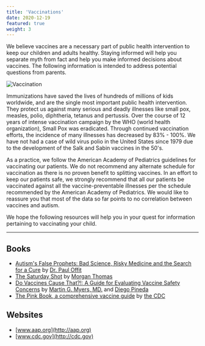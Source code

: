 ```yaml
---
title: 'Vaccinations'
date: 2020-12-19
featured: true
weight: 3
---
```


We believe vaccines are a necessary part of public health intervention to keep our children and adults healthy. Staying informed will help you separate myth from fact and help you make informed decisions about vaccines. The following information is intended to address potential questions from parents.

![Vaccination](./vaccination.jpg)

Immunizations have saved the lives of hundreds of millions of kids worldwide, and are the single most important public health intervention. They protect us against many serious and deadly illnesses like small pox, measles, polio, diphtheria, tetanus and pertussis. Over the course of 12 years of intense vaccination campaign by the WHO (world health organization), Small Pox was eradicated. Through continued vaccination efforts, the incidence of many illnesses has decreased by 83% - 100%. We have not had a case of wild virus polio in the United States since 1979 due to the development of the Salk and Sabin vaccines in the 50's.

As a practice, we follow the American Academy of Pediatrics guidelines for vaccinating our patients. We do not recommend any alternate schedule for vaccination as there is no proven benefit to splitting vaccines. In an effort to keep our patients safe, we strongly recommend that all our patients be vaccinated against all the vaccine-preventable illnesses per the schedule recommended by the American Academy of Pediatrics. We would like to reassure you that most of the data so far points to no correlation between vaccines and autism.

We hope the following resources will help you in your quest for information pertaining to vaccinating your child.

---

## Books

- [Autism's False Prophets: Bad Science, Risky Medicine and the Search for a Cure](https://www.goodreads.com/book/show/3360358-autism-s-false-prophets) by [Dr. Paul Offit](https://www.goodreads.com/author/show/334841.Paul_A_Offit)
- [The Saturday Shot](https://www.goodreads.com/book/show/7183259-the-saturday-shot?ac=1&from_search=true&qid=owzFkpokKS&rank=1) by [Morgan Thomas](https://www.goodreads.com/author/show/529625.Morgan_Thomas)
- [Do Vaccines Cause That?!: A Guide for Evaluating Vaccine Safety Concerns](https://www.goodreads.com/book/show/3578469-do-vaccines-cause-that?ac=1&from_search=true&qid=BKX8suWjGo&rank=1) by [Martin G. Myers, MD.](https://www.goodreads.com/author/show/5613468.Martin_G_Myers) and [Diego Pineda](https://www.goodreads.com/author/show/5613469.Diego_Pineda)
- [The Pink Book, a comprehensive vaccine guide](https://www.goodreads.com/book/show/6760251-epidemiology-and-prevention-of-vaccine-preventable-diseases?ac=1&from_search=true&qid=4mDvdwtp1U&rank=1) by [the CDC](https://www.goodreads.com/author/show/19069331.Centers_for_Disease_Control_and_Prevention)

## Websites

- [www.aap.org](http://aap.org)
- [www.cdc.gov](http://cdc.gov)

